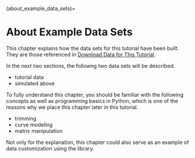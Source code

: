 (about_example_data_sets)=
# About Example Data Sets

This chapter explains how the data sets for this tutorial have been built. They are those referenced in [Download Data for This Tutorial](download_data_for_this_tutorial).

In the next two sections, the followng two data sets will be described.
  * tutorial data
  * simulated above

 To fully understand this chapter, you should be familiar with the following concepts as well as programming basics in Python, which is one of the reasons why we place this chapter later in this tutorial.
  * trimming
  * curve modeling
  * matrix manipulation

Not only for the explanation, this chapter could also serve as an example of data customization using the library.